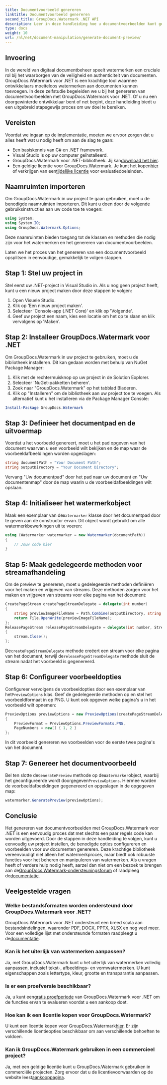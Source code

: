 ```yaml
---
title: Documentvoorbeeld genereren
linktitle: Documentvoorbeeld genereren
second_title: GroupDocs.Watermark .NET API
description: Leer in deze handleiding hoe u documentvoorbeelden kunt genereren met GroupDocs.Watermark voor .NET. Verbeter moeiteloos uw documentbeveiliging en -beheer.
type: docs
weight: 10
url: /nl/net/document-manipulation/generate-document-preview/
---
```

## Invoering
In de wereld van digitaal documentbeheer speelt watermerken een cruciale rol bij het waarborgen van de veiligheid en authenticiteit van documenten. GroupDocs.Watermark voor .NET is een krachtige tool waarmee ontwikkelaars moeiteloos watermerken aan documenten kunnen toevoegen. In deze zelfstudie begeleiden we u bij het genereren van documentvoorbeelden met GroupDocs.Watermark voor .NET. Of u nu een doorgewinterde ontwikkelaar bent of net begint, deze handleiding biedt u een uitgebreid stapsgewijs proces om uw doel te bereiken.
## Vereisten
Voordat we ingaan op de implementatie, moeten we ervoor zorgen dat u alles heeft wat u nodig heeft om aan de slag te gaan:
- Een basiskennis van C# en .NET framework.
- Visual Studio is op uw computer geïnstalleerd.
- GroupDocs.Watermark voor .NET-bibliotheek. Jij kan[download het hier](https://releases.groupdocs.com/Watermark/net/).
-  Een geldige licentie voor GroupDocs.Watermark. Je kunt het kopen[hier](https://purchase.groupdocs.com/buy) of verkrijgen van een[tijdelijke licentie](https://purchase.groupdocs.com/temporary-license/) voor evaluatiedoeleinden.
## Naamruimten importeren
Om GroupDocs.Watermark in uw project te gaan gebruiken, moet u de benodigde naamruimten importeren. Dit kunt u doen door de volgende gebruiksinstructies aan uw code toe te voegen:
```csharp
using System;
using System.IO;
using GroupDocs.Watermark.Options;
```
Deze naamruimten bieden toegang tot de klassen en methoden die nodig zijn voor het watermerken en het genereren van documentvoorbeelden.

Laten we het proces van het genereren van een documentvoorbeeld opsplitsen in eenvoudige, gemakkelijk te volgen stappen.
## Stap 1: Stel uw project in
Stel eerst uw .NET-project in Visual Studio in. Als u nog geen project heeft, kunt u een nieuw project maken door deze stappen te volgen:
1. Open Visuele Studio.
2. Klik op 'Een nieuw project maken'.
3. Selecteer 'Console-app (.NET Core)' en klik op 'Volgende'.
4. Geef uw project een naam, kies een locatie om het op te slaan en klik vervolgens op 'Maken'.
## Stap 2: Installeer GroupDocs.Watermark voor .NET
Om GroupDocs.Watermark in uw project te gebruiken, moet u de bibliotheek installeren. Dit kan gedaan worden met behulp van NuGet Package Manager:
1. Klik met de rechtermuisknop op uw project in de Solution Explorer.
2. Selecteer 'NuGet-pakketten beheren'.
3. Zoek naar "GroupDocs.Watermark" op het tabblad Bladeren.
4. Klik op "Installeren" om de bibliotheek aan uw project toe te voegen.
Als alternatief kunt u het installeren via de Package Manager Console:
```powershell
Install-Package GroupDocs.Watermark
```
## Stap 3: Definieer het documentpad en de uitvoermap
Voordat u het voorbeeld genereert, moet u het pad opgeven van het document waarvan u een voorbeeld wilt bekijken en de map waar de voorbeeldafbeeldingen worden opgeslagen:
```csharp
string documentPath = "Your Document Path";
string outputDirectory = "Your Document Directory";
```
Vervang "Uw documentpad" door het pad naar uw document en "Uw documentenmap" door de map waarin u de voorbeeldafbeeldingen wilt opslaan.
## Stap 4: Initialiseer het watermerkobject
Maak een exemplaar van de`Watermarker` klasse door het documentpad door te geven aan de constructor ervan. Dit object wordt gebruikt om alle watermerkbewerkingen uit te voeren:
```csharp
using (Watermarker watermarker = new Watermarker(documentPath))
{
    // Jouw code hier
}
```
## Stap 5: Maak gedelegeerde methoden voor streamafhandeling
Om de preview te genereren, moet u gedelegeerde methoden definiëren voor het maken en vrijgeven van streams. Deze methoden zorgen voor het maken en vrijgeven van streams voor elke pagina van het document:
```csharp
CreatePageStream createPageStreamDelegate = delegate(int number)
{
    string previewImageFileName = Path.Combine(outputDirectory, string.Format("page{0}.png", number));
    return File.OpenWrite(previewImageFileName);
};
ReleasePageStream releasePageStreamDelegate = delegate(int number, Stream stream)
{
    stream.Close();
};
```
 De`createPageStreamDelegate` methode creëert een stream voor elke pagina van het document, terwijl de`releasePageStreamDelegate` methode sluit de stream nadat het voorbeeld is gegenereerd.
## Stap 6: Configureer voorbeeldopties
 Configureer vervolgens de voorbeeldopties door een exemplaar van het`PreviewOptions` klas. Geef de gedelegeerde methoden op en stel het voorbeeldformaat in op PNG. U kunt ook opgeven welke pagina's u in het voorbeeld wilt opnemen:
```csharp
PreviewOptions previewOptions = new PreviewOptions(createPageStreamDelegate, releasePageStreamDelegate)
{
    PreviewFormat = PreviewOptions.PreviewFormats.PNG,
    PageNumbers = new[] { 1, 2 }
};
```
In dit voorbeeld genereren we voorbeelden voor de eerste twee pagina's van het document.
## Stap 7: Genereer het documentvoorbeeld
 Bel ten slotte de`GeneratePreview` methode op de`Watermarker`object, waarbij het geconfigureerde wordt doorgegeven`PreviewOptions`. Hiermee worden de voorbeeldafbeeldingen gegenereerd en opgeslagen in de opgegeven map:
```csharp
watermarker.GeneratePreview(previewOptions);
```
## Conclusie
Het genereren van documentvoorbeelden met GroupDocs.Watermark voor .NET is een eenvoudig proces dat met slechts een paar regels code kan worden uitgevoerd. Door de stappen in deze handleiding te volgen, kunt u eenvoudig uw project instellen, de benodigde opties configureren en voorbeelden voor uw documenten genereren. Deze krachtige bibliotheek vereenvoudigt niet alleen het watermerkproces, maar biedt ook robuuste functies voor het beheren en manipuleren van watermerken.
 Als u vragen heeft of verdere hulp nodig heeft, aarzel dan niet om een bezoek te brengen aan de[GroupDocs.Watermark-ondersteuningsforum](https://forum.groupdocs.com/c/watermark/19) of raadpleeg de[documentatie](https://reference.groupdocs.com/Watermark/net/).
## Veelgestelde vragen
### Welke bestandsformaten worden ondersteund door GroupDocs.Watermark voor .NET?
 GroupDocs.Watermark voor .NET ondersteunt een breed scala aan bestandsindelingen, waaronder PDF, DOCX, PPTX, XLSX en nog veel meer. Voor een volledige lijst met ondersteunde formaten raadpleegt u de[documentatie](https://reference.groupdocs.com/Watermark/net/).
### Kan ik het uiterlijk van watermerken aanpassen?
Ja, met GroupDocs.Watermark kunt u het uiterlijk van watermerken volledig aanpassen, inclusief tekst-, afbeeldings- en vormwatermerken. U kunt eigenschappen zoals lettertype, kleur, grootte en transparantie aanpassen.
### Is er een proefversie beschikbaar?
 Ja, u kunt een[gratis proefperiode](https://releases.groupdocs.com/) van GroupDocs.Watermark voor .NET om de functies ervan te evalueren voordat u een aankoop doet.
### Hoe kan ik een licentie kopen voor GroupDocs.Watermark?
 U kunt een licentie kopen voor GroupDocs.Watermark[hier](https://purchase.groupdocs.com/buy). Er zijn verschillende licentieopties beschikbaar om aan verschillende behoeften te voldoen.
### Kan ik GroupDocs.Watermark gebruiken in een commercieel project?
 Ja, met een geldige licentie kunt u GroupDocs.Watermark gebruiken in commerciële projecten. Zorg ervoor dat u de licentievoorwaarden op de website leest[aankooppagina](https://purchase.groupdocs.com/buy).